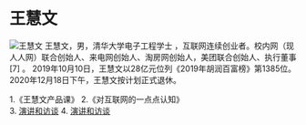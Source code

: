 # 王慧文
![王慧文]()
王慧文，男，清华大学电子工程学士  ，互联网连续创业者。校内网（现人人网）联合创始人、来电网创始人、淘房网创始人，美团联合创始人、执行董事 [7]  。
2019年10月10日，王慧文以28亿元位列《2019年胡润百富榜》第1385位。2020年12月18日下午，王慧文按计划正式退休。

1.《王慧文产品课》
2.《对互联网的一点点认知》  
3. [演讲和访谈](https://www.bilibili.com/video/BV13f4y1p7V3?p=2)
4. [演讲和访谈](https://www.bilibili.com/video/BV18i4y157Ui/?spm_id_from=333.788.recommend_more_video.3)

